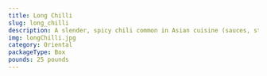 ```yaml
---
title: Long Chilli
slug: long_chilli
description: A slender, spicy chili common in Asian cuisine (sauces, stir-fries, marinades). Its flavor blends fruity notes with moderate to high heat. Rich in vitamin C and capsaicin, perfect for adding intensity to savory dishes.
img: longChilli.jpg
category: Oriental
packageType: Box
pounds: 25 pounds
---
```

